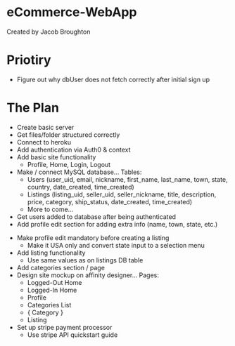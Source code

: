 # eCommerce-WebApp
Created by Jacob Broughton


# Priotiry
- Figure out why dbUser does not fetch correctly after initial sign up

# The Plan
* Create basic server
* Get files/folder structured correctly
* Connect to heroku
* Add authentication via Auth0 & context
* Add basic site functionality
    * Profile, Home, Login, Logout
* Make / connect MySQL database... Tables:
    * Users (user_uid, email, nickname, first_name, last_name, town, state, country, date_created, time_created)
    * Listings (listing_uid, seller_uid, seller_nickname, title, description, price, category, ship_status, date_created, time_created)
    * More to come...
* Get users added to database after being authenticated
* Add profile edit section for adding extra info (name, town, state, etc.)
- Make profile edit mandatory before creating a listing
    - Make it USA only and convert state input to a selection menu
- Add listing functionality
    - Use same values as on listings DB table
- Add categories section / page
- Design site mockup on affinity designer... Pages: 
    - Logged-Out Home
    - Logged-In Home
    - Profile
    - Categories List 
    - { Category }
    - Listing
- Set up stripe payment processor
    - Use stripe API quickstart guide